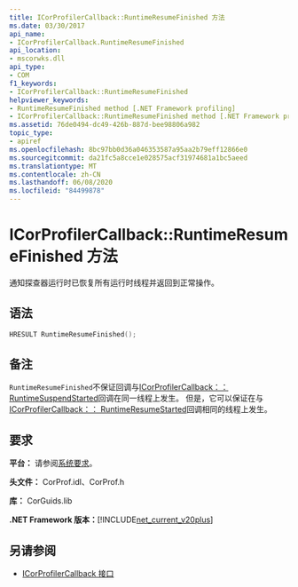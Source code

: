 ```yaml
---
title: ICorProfilerCallback::RuntimeResumeFinished 方法
ms.date: 03/30/2017
api_name:
- ICorProfilerCallback.RuntimeResumeFinished
api_location:
- mscorwks.dll
api_type:
- COM
f1_keywords:
- ICorProfilerCallback::RuntimeResumeFinished
helpviewer_keywords:
- RuntimeResumeFinished method [.NET Framework profiling]
- ICorProfilerCallback::RuntimeResumeFinished method [.NET Framework profiling]
ms.assetid: 76de0494-dc49-426b-887d-bee98806a982
topic_type:
- apiref
ms.openlocfilehash: 8bc97bb0d36a046353587a95aa2b79eff12866e0
ms.sourcegitcommit: da21fc5a8cce1e028575acf31974681a1bc5aeed
ms.translationtype: MT
ms.contentlocale: zh-CN
ms.lasthandoff: 06/08/2020
ms.locfileid: "84499878"
---
```

# <a name="icorprofilercallbackruntimeresumefinished-method"></a>ICorProfilerCallback::RuntimeResumeFinished 方法
通知探查器运行时已恢复所有运行时线程并返回到正常操作。  
  
## <a name="syntax"></a>语法  
  
```cpp  
HRESULT RuntimeResumeFinished();  
```  
  
## <a name="remarks"></a>备注  
 `RuntimeResumeFinished`不保证回调与[ICorProfilerCallback：： RuntimeSuspendStarted](icorprofilercallback-runtimesuspendstarted-method.md)回调在同一线程上发生。 但是，它可以保证在与[ICorProfilerCallback：： RuntimeResumeStarted](icorprofilercallback-runtimeresumestarted-method.md)回调相同的线程上发生。  
  
## <a name="requirements"></a>要求  
 **平台：** 请参阅[系统要求](../../get-started/system-requirements.md)。  
  
 **头文件：** CorProf.idl、CorProf.h  
  
 **库：** CorGuids.lib  
  
 **.NET Framework 版本：**[!INCLUDE[net_current_v20plus](../../../../includes/net-current-v20plus-md.md)]  
  
## <a name="see-also"></a>另请参阅

- [ICorProfilerCallback 接口](icorprofilercallback-interface.md)

